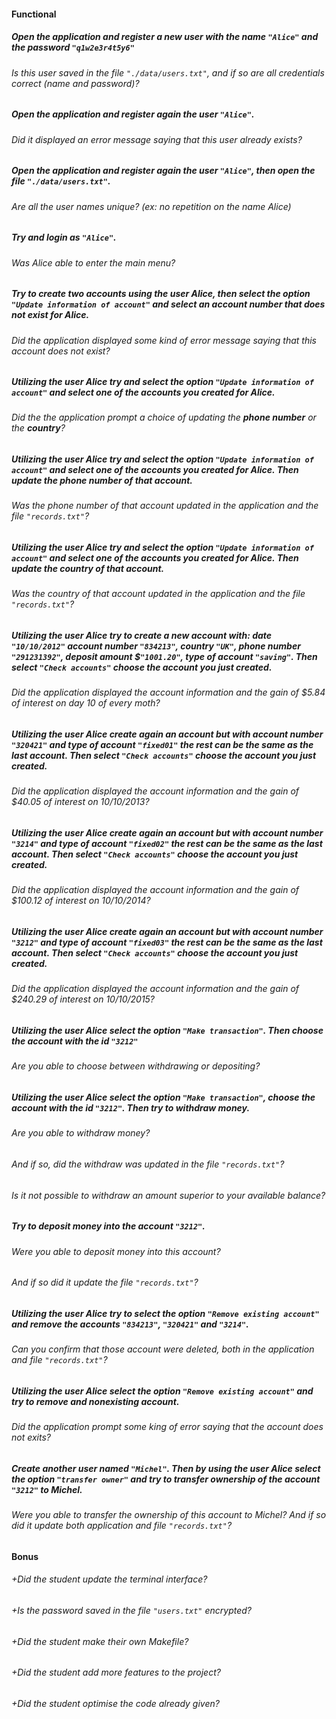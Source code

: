 #### Functional

##### Open the application and register a new user with the name `"Alice"` and the password `"q1w2e3r4t5y6"`

###### Is this user saved in the file `"./data/users.txt"`, and if so are all credentials correct (name and password)?

##### Open the application and register again the user `"Alice"`.

###### Did it displayed an error message saying that this user already exists?

##### Open the application and register again the user `"Alice"`, then open the file `"./data/users.txt"`.

###### Are all the user names unique? (ex: no repetition on the name Alice)

##### Try and login as `"Alice"`.

###### Was Alice able to enter the main menu?

##### Try to create two accounts using the user Alice, then select the option `"Update information of account"` and select an account number that does not exist for Alice.

###### Did the application displayed some kind of error message saying that this account does not exist?

##### Utilizing the user Alice try and select the option `"Update information of account"` and select one of the accounts you created for Alice.

###### Did the the application prompt a choice of updating the **phone number** or the **country**?

##### Utilizing the user Alice try and select the option `"Update information of account"` and select one of the accounts you created for Alice. Then update the phone number of that account.

###### Was the phone number of that account updated in the application and the file `"records.txt"`?

##### Utilizing the user Alice try and select the option `"Update information of account"` and select one of the accounts you created for Alice. Then update the country of that account.

###### Was the country of that account updated in the application and the file `"records.txt"`?

##### Utilizing the user Alice try to create a new account with: date `"10/10/2012"` account number `"834213"`, country `"UK"`, phone number `"291231392"`, deposit amount  $`"1001.20"`, type of account `"saving"`. Then select `"Check accounts"` choose the account you just created.

###### Did the application displayed the account information and the gain of $5.84 of interest on day 10 of every moth?

##### Utilizing the user Alice create again an account but with account number `"320421"` and type of account `"fixed01"` the rest can be the same as the last account. Then select `"Check accounts"` choose the account you just created.

###### Did the application displayed the account information and the gain of $40.05 of interest on 10/10/2013?

##### Utilizing the user Alice create again an account but with account number `"3214"` and type of account `"fixed02"` the rest can be the same as the last account. Then select `"Check accounts"` choose the account you just created.

###### Did the application displayed the account information and the gain of $100.12 of interest on 10/10/2014?

##### Utilizing the user Alice create again an account but with account number `"3212"` and type of account `"fixed03"` the rest can be the same as the last account. Then select `"Check accounts"` choose the account you just created.

###### Did the application displayed the account information and the gain of $240.29 of interest on 10/10/2015?

##### Utilizing the user Alice select the option `"Make transaction"`. Then choose the account with the id `"3212"`

###### Are you able to choose between withdrawing or depositing?

##### Utilizing the user Alice select the option `"Make transaction"`, choose the account with the id `"3212"`. Then try to withdraw money.

###### Are you able to withdraw money?

###### And if so, did the withdraw was updated in the file `"records.txt"`?

###### Is it not possible to withdraw an amount superior to your available balance?

##### Try to deposit money into the account `"3212"`.

###### Were you able to deposit money into this account?

###### And if so did it update the file `"records.txt"`?

##### Utilizing the user Alice try to select the option `"Remove existing account"` and remove the accounts `"834213"`, `"320421"` and `"3214"`.

###### Can you confirm that those account were deleted, both in the application and file `"records.txt"`?

##### Utilizing the user Alice select the option `"Remove existing account"` and try to remove and nonexisting account.

###### Did the application prompt some king of error saying that the account does not exits?

##### Create another user named `"Michel"`. Then by using the user Alice select the option `"transfer owner"` and try to transfer ownership of the account `"3212"` to Michel.

###### Were you able to transfer the ownership of this account to Michel? And if so did it update both application and file `"records.txt"`?

#### Bonus

###### +Did the student update the terminal interface?

###### +Is the password saved in the file `"users.txt"` encrypted?

###### +Did the student make their own Makefile?

###### +Did the student add more features to the project?

###### +Did the student optimise the code already given?